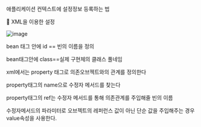 애플리케이션 컨텍스트에 설정정보 등록하는 법

🧐 XML을 이용한 설정

![image](https://github.com/Jung-MinGi/SpringStudy/assets/118701129/06835185-6ed2-4d21-8db6-423ef2cbafdc)





bean 태그 안에 id == 빈의 이름을 정의

bean태그안에 class==실제 구현체의 클래스 풀네임

xml에서는 property 태그로 의존오브젝트와의 관계를  정의한다

property태그의  name으로 수정자 메서드를 찾는다

property태그의 ref는 수정자 메서드를 통해 의존관계를 주입해줄 빈의 이름

수정자메서드의 파라미터로 오브젝트의 레퍼런스 값이 아닌 단순 값을 주입해주는 경우 value속성을 사용한다.

